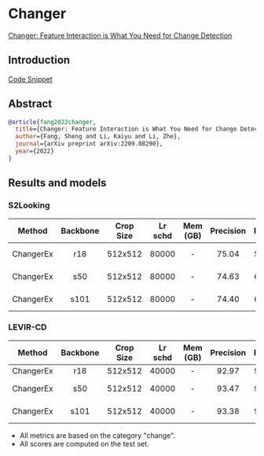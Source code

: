 # Changer

[Changer: Feature Interaction is What You Need for Change Detection](https://arxiv.org/abs/2209.08290)

## Introduction

[Code Snippet](https://github.com/likyoo/open-cd/blob/main/opencd/models/decode_heads/changer.py#L151)

## Abstract


```bibtex
@article{fang2022changer,
  title={Changer: Feature Interaction is What You Need for Change Detection},
  author={Fang, Sheng and Li, Kaiyu and Li, Zhe},
  journal={arXiv preprint arXiv:2209.08290},
  year={2022}
}
```

## Results and models

### S2Looking

|  Method   | Backbone | Crop Size | Lr schd | Mem (GB) | Precision | Recall | F1-Score |  IoU  |                            config                            |                           download                           |
| :-------: | :------: | :-------: | :-----: | :------: | :-------: | :----: | :------: | :---: | :----------------------------------------------------------: | :----------------------------------------------------------: |
| ChangerEx |   r18    |  512x512  |  80000  |    -     |   75.04   | 59.35  |  66.28   | 49.57 | [config](https://github.com/likyoo/open-cd/blob/main/configs/changer/changer_r18_512x512_80k_s2looking.py) | [model](https://drive.google.com/file/d/1yR-ORxgj7Hjm-J83Htv0rQiNc6w8x1Gs/view?usp=sharing) \| [log](https://drive.google.com/file/d/1JWGh_N7GqSi9kodbK_MhRhYON7suJG7u/view?usp=sharing) |
| ChangerEx |   s50    |  512x512  |  80000  |    -     |   74.63   | 61.08  |  67.18   | 50.58 | [config](https://github.com/likyoo/open-cd/blob/main/configs/changer/changer_s50_512x512_80k_s2looking.py) | [model](https://drive.google.com/file/d/1JLZ95FJD32zpTAT3BBvy4YnzFuaC_wXF/view?usp=sharing) \| [log](https://drive.google.com/file/d/1XpMIyVbrFZOVxeMWk3pGIOz6X92UDvzz/view?usp=sharing) |
| ChangerEx |   s101   |  512x512  |  80000  |    -     |   74.40   | 61.95  |  67.61   | 51.07 | [config](https://github.com/likyoo/open-cd/blob/main/configs/changer/changer_s101_512x512_80k_s2looking.py) | [model](https://drive.google.com/file/d/1PevW2rQZILEmPyW6YRxu3D33-GkT1YJ7/view?usp=sharing) \| [log](https://drive.google.com/file/d/1bIaxr-bbKSEyCHg6mo05zoKOm8rXARps/view?usp=sharing) |



### LEVIR-CD

|  Method   | Backbone | Crop Size | Lr schd | Mem (GB) | Precision | Recall | F1-Score |  IoU  |                            config                            |                           download                           |
| :-------: | :------: | :-------: | :-----: | :------: | :-------: | :----: | :------: | :---: | :----------------------------------------------------------: | :----------------------------------------------------------: |
| ChangerEx |   r18    |  512x512  |  40000  |    -     |   92.97   | 90.61  |  91.77   | 84.80 | [config](https://github.com/likyoo/open-cd/blob/main/configs/changer/changer_r18_512x512_40k_levircd.py) |                      lost​ :confounded:                       |
| ChangerEx |   s50    |  512x512  |  40000  |    -     |   93.47   | 90.95  |  92.19   | 85.51 | [config](https://github.com/likyoo/open-cd/blob/main/configs/changer/changer_s50_512x512_40k_levircd.py) | [model](https://drive.google.com/file/d/1rnQjWrMShB2bHOjMqARyhGn0p-nQFiaB/view?usp=sharing) \| [log](https://drive.google.com/file/d/1sRyKvVBJghjPRjq4cqt_qYdSbxxJIIsj/view?usp=sharing) |
| ChangerEx |   s101   |  512x512  |  40000  |    -     |   93.38   | 91.31  |  92.33   | 85.76 | [config](https://github.com/likyoo/open-cd/blob/main/configs/changer/changer_s101_512x512_40k_levircd.py) | [model](https://drive.google.com/file/d/128FVQL-93oN5lUMGuqDcmPU-80RiXBhn/view?usp=sharing) \| [log](https://drive.google.com/file/d/18qcXeyC6rq-l04vS5I5n3VAhh0HsCxFF/view?usp=sharing) |


- All metrics are based on the category "change".
- All scores are computed on the test set.